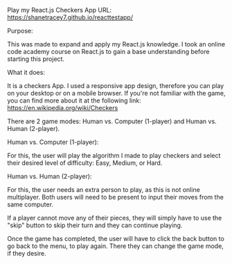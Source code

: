 Play my React.js Checkers App
URL: https://shanetracey7.github.io/reacttestapp/


Purpose:

This was made to expand and apply my React.js knowledge. I took an online code academy course on React.js to gain a base understanding before starting this project.


What it does:

It is a checkers App. I used a responsive app design, therefore you can play on your desktop or on a mobile browser. If you're not familiar with the game, you can find more about it at the following link: https://en.wikipedia.org/wiki/Checkers


There are 2 game modes: Human vs. Computer (1-player) and Human vs. Human (2-player).

Human vs. Computer (1-player):

For this, the user will play the algorithm I made to play checkers and select their desired level of difficulty: Easy, Medium, or Hard.


Human vs. Human (2-player):

For this, the user needs an extra person to play, as this is not online multiplayer. Both users will need to be present to input their moves from the same computer.


If a player cannot move any of their pieces, they will simply have to use the "skip" button to skip their turn and they can continue playing.


Once the game has completed, the user will have to click the back button to go back to the menu, to play again. There they can change the game mode, if they desire.

